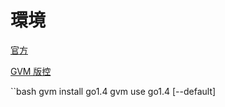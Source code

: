 # 環境

[官方](https://golang.org/dl/)

[GVM 版控](https://github.com/moovweb/gvm#installing)

``bash
gvm install go1.4
gvm use go1.4 [--default]
```
